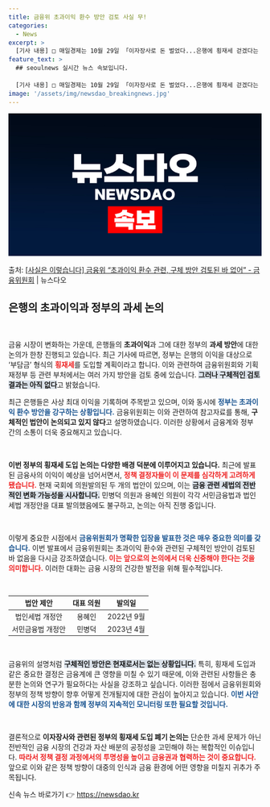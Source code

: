 ```yaml
---
title: 금융위 초과이익 환수 방안 검토 사실 무!
categories:
  - News
excerpt: >
  [기사 내용] □ 매일경제는 10월 29일 「이자장사로 돈 벌었다...은행에 횡재세 걷겠다는 정부」제하의 기…
feature_text: >
  ## seoulnews 실시간 뉴스 속보입니다.

  [기사 내용] □ 매일경제는 10월 29일 「이자장사로 돈 벌었다...은행에 횡재세 걷겠다는 정부」제하의 기…
image: '/assets/img/newsdao_breakingnews.jpg'
---
```


![뉴스다오 속보](/assets/img/newsdao_breakingnews.jpg)

<p>출처: <a href="https://newsdao.kr/2357" rel="dofollow">[사실은 이렇습니다] 금융위 “초과이익 환수 관련, 구체 방안 검토된 바 없어” - 금융위원회</a> | 뉴스다오</p>

<h2 data-ke-size="size26">은행의 초과이익과 정부의 과세 논의</h2>

<p data-ke-size="size16">&nbsp;</p>

금융 시장이 변화하는 가운데, 은행들의 <b>초과이익</b>과 그에 대한 정부의 <b>과세 방안</b>에 대한 논의가 한창 진행되고 있습니다. 최근 기사에 따르면, 정부는 은행의 이익을 대상으로 ‘부담금’ 형식의 <b><span style="color: #ee2323;">횡재세</span></b>를 도입할 계획이라고 합니다. 이와 관련하여 금융위원회와 기획재정부 등 관련 부처에서는 여러 가지 방안을 검토 중에 있습니다. <b><span style="background-color: #21538527;">그러나 구체적인 검토 결과는 아직 없다</span></b>고 밝혔습니다. 

최근 은행들은 사상 최대 이익을 기록하며 주목받고 있으며, 이와 동시에 <b><span style="color: #1a5490;">정부는 초과이익 환수 방안을 강구하는 상황입니다.</span></b> 금융위원회는 이와 관련하여 참고자료를 통해, <b>구체적인 법안이 논의되고 있지 않다</b>고 설명하였습니다. 이러한 상황에서 금융계와 정부 간의 소통이 더욱 중요해지고 있습니다.

<p data-ke-size="size16">&nbsp;</p>

<b>이번 정부의 횡재세 도입 논의는 다양한 배경 덕분에 이루어지고 있습니다.</b> 최근에 발표된 금융사의 이익이 예상을 넘어서면서, <b><span style="color: #ee2323;">정책 결정자들이 이 문제를 심각하게 고려하게 됐습니다.</span></b> 현재 국회에 의원발의된 두 개의 법안이 있으며, 이는 <b><span style="background-color: #21538527;">금융 관련 세법의 전반적인 변화 가능성을 시사합니다.</span></b> 민병덕 의원과 용혜인 의원이 각각 서민금융법과 법인세법 개정안을 대표 발의했음에도 불구하고, 논의는 아직 진행 중입니다.

<p data-ke-size="size16">&nbsp;</p>

이렇게 중요한 시점에서 <b><span style="color: #1a5490;">금융위원회가 명확한 입장을 발표한 것은 매우 중요한 의미를 갖습니다.</span></b> 이번 발표에서 금융위원회는 초과이익 환수와 관련된 구체적인 방안이 검토된 바 없음을 다시금 강조하였습니다. <b><span style="color: #ee2323;">이는 앞으로의 논의에서 더욱 신중해야 한다는 것을 의미합니다.</span></b> 이러한 대화는 금융 시장의 건강한 발전을 위해 필수적입니다.

<p data-ke-size="size16">&nbsp;</p>

| **법안 제안**     | **대표 의원** | **발의일**     |
|:-----------------:|:-------------:|:---------------:|
| 법인세법 개정안   | 용혜인         | 2022년 9월     |
| 서민금융법 개정안 | 민병덕         | 2023년 4월     |

<p data-ke-size="size16">&nbsp;</p>

금융위의 설명처럼 <b><span style="background-color: #21538527;">구체적인 방안은 현재로서는 없는 상황입니다.</span></b> 특히, 횡재세 도입과 같은 중요한 결정은 금융계에 큰 영향을 미칠 수 있기 때문에, 이와 관련된 사항들은 충분한 논의와 연구가 필요하다는 사실을 강조하고 싶습니다. 이러한 점에서 금융위원회와 정부의 정책 방향이 향후 어떻게 전개될지에 대한 관심이 높아지고 있습니다. <b><span style="color: #1a5490;">이번 사안에 대한 시장의 반응과 함께 정부의 지속적인 모니터링 또한 필요할 것입니다.</span></b> 

<p data-ke-size="size16">&nbsp;</p>

결론적으로 <b>이자장사와 관련된 정부의 횡재세 도입 폐기 논의는</b> 단순한 과세 문제가 아닌 전반적인 금융 시장의 건강과 자산 배분의 공정성을 고민해야 하는 복합적인 이슈입니다. <b><span style="color: #ee2323;">따라서 정책 결정 과정에서의 투명성을 높이고 금융권과 협력하는 것이 중요합니다.</span></b> 앞으로 이와 같은 정책 방향이 대중의 인식과 금융 환경에 어떤 영향을 미칠지 귀추가 주목됩니다. 

신속 뉴스 바로가기 👉 <a href="https://newsdao.kr" rel="dofollow">https://newsdao.kr</a>


